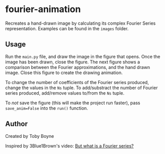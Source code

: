 # fourier-animation
Recreates a hand-drawn image by calculating its complex Fourier Series representation. Examples can be found in the `images` folder.

## Usage
Run the `main.py` file, and draw the image in the figure that opens. Once the image has been drawn, close the figure. The next figure shows a comparison between the Fourier approximations, and the hand drawn image. Close this figure to create the drawing animation.

To change the number of coefficients of the Fourier series produced, change the values in the `Ns` tuple. To add/substract the number of Fourier series produced, add/remove values to/from the `Ns` tuple. 

To *not* save the figure (this will make the project run faster), pass `save_anim=False` into the `run()` function.

## Author
Created by Toby Boyne

Inspired by 3Blue1Brown's video: [But what is a Fourier series?](https://youtu.be/r6sGWTCMz2k)
